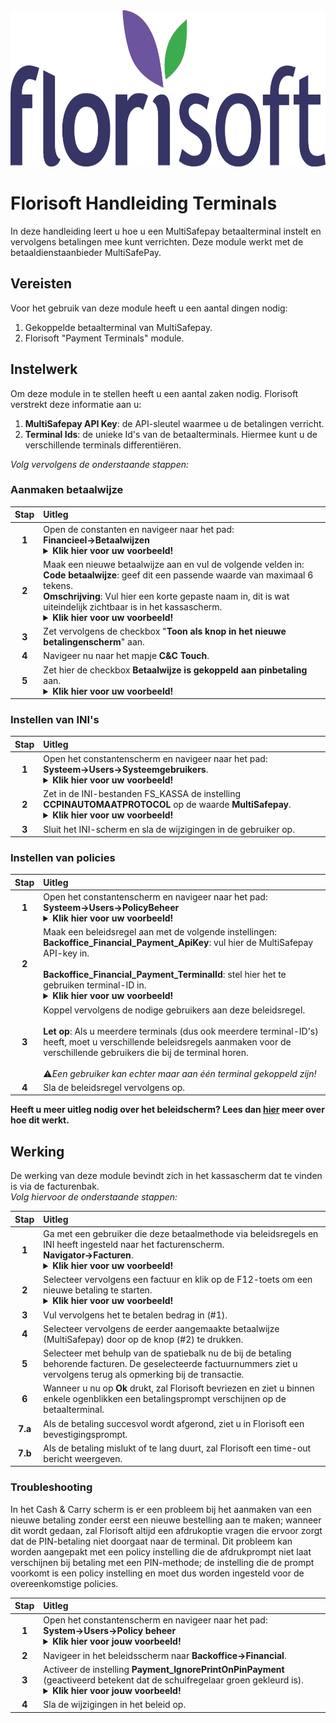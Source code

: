 <img src="../../fslogo.png" height=250px>

# Florisoft Handleiding Terminals

In deze handleiding leert u hoe u een MultiSafepay betaalterminal instelt en vervolgens betalingen mee kunt verrichten. Deze module werkt met de betaaldienstaanbieder MultiSafePay.

## Vereisten

Voor het gebruik van deze module heeft u een aantal dingen nodig:

1. Gekoppelde betaalterminal van MultiSafepay.
2. Florisoft "Payment Terminals" module.

## Instelwerk

Om deze module in te stellen heeft u een aantal zaken nodig. Florisoft verstrekt deze informatie aan u:

1. **MultiSafepay API Key**: de API-sleutel waarmee u de betalingen verricht.
2. **Terminal Ids**: de unieke Id's van de betaalterminals. Hiermee kunt u de verschillende terminals differentiëren.

*Volg vervolgens de onderstaande stappen:*

### Aanmaken betaalwijze

|Stap|Uitleg|
|:-:|:--|
|**1**|Open de constanten en navigeer naar het pad:<br>**Financieel→Betaalwijzen**<details><summary><b>Klik hier voor uw voorbeeld!</b></summary><img src="Media/NL/4.png"></details>|
|**2**|Maak een nieuwe betaalwijze aan en vul de volgende velden in:<br>**Code betaalwijze**: geef dit een passende waarde van maximaal 6 tekens.<br>**Omschrijving**: Vul hier een korte gepaste naam in, dit is wat uiteindelijk zichtbaar is in het kassascherm.<details><summary><b>Klik hier voor uw voorbeeld!</b></summary><img src="Media/NL/2.png"></details>|
|**3**|Zet vervolgens de checkbox "**Toon als knop in het nieuwe betalingenscherm**" aan.|
|**4**|Navigeer nu naar het mapje **C&C Touch**.|
|**5**|Zet hier de checkbox **Betaalwijze is gekoppeld aan pinbetaling** aan.<details><summary><b>Klik hier voor uw voorbeeld!</b></summary><img src="Media/NL/1.png"></details>|

### Instellen van INI's

|Stap|Uitleg|
|:-:|:--|
|**1**|Open het constantenscherm en navigeer naar het pad:<br> **Systeem→Users→Systeemgebruikers**.<details><summary><b>Klik hier voor uw voorbeeld!</b></summary><img src="Media/NL/5.png"></details>|
|**2**|Zet in de INI-bestanden FS_KASSA de instelling **CCPINAUTOMAATPROTOCOL** op de waarde **MultiSafepay**.<details><summary><b>Klik hier voor uw voorbeeld!</b></summary><img src="Media/NL/6.png"></details>|
|**3**|Sluit het INI-scherm en sla de wijzigingen in de gebruiker op.|

### Instellen van policies

|Stap|Uitleg|
|:-:|:--|
|**1**|Open het constantenscherm en navigeer naar het pad:<br>**Systeem→Users→PolicyBeheer**<details><summary><b>Klik hier voor uw voorbeeld!</b></summary><img src="Media/NL/7.png"></details>|
|**2**|Maak een beleidsregel aan met de volgende instellingen:<br>**Backoffice_Financial_Payment_ApiKey**: vul hier de MultiSafepay API-key in.<br><br>**Backoffice_Financial_Payment_TerminalId**: stel hier het te gebruiken terminal-ID in.<details><summary><b>Klik hier voor uw voorbeeld!</b></summary><img src="Media/NL/8.png"></details> |
|**3**|Koppel vervolgens de nodige gebruikers aan deze beleidsregel.<br><br>**Let op**: Als u meerdere terminals (dus ook meerdere terminal-ID's) heeft, moet u verschillende beleidsregels aanmaken voor de verschillende gebruikers die bij de terminal horen. <br><br>:warning:*Een gebruiker kan echter maar aan één terminal gekoppeld zijn!* |
|**4**|Sla de beleidsregel vervolgens op.|

**Heeft u meer uitleg nodig over het beleidscherm? Lees dan [hier](https://github.com/florisoft/User.Manuals/blob/main/BASIS/Policy%20Management/Handleiding%20Policy%20Management%20NL.md) meer over hoe dit werkt.**

## Werking

De werking van deze module bevindt zich in het kassascherm dat te vinden is via de facturenbak.<br>
*Volg hiervoor de onderstaande stappen:*

|Stap|Uitleg|
|:-:|:--|
|**1**|Ga met een gebruiker die deze betaalmethode via beleidsregels en INI heeft ingesteld naar het facturenscherm.<br>**Navigator→Facturen**.<details><summary><b>Klik hier voor uw voorbeeld!</b></summary><img src="Media/NL/9.png"></details>|
|**2**|Selecteer vervolgens een factuur en klik op de F12-toets om een nieuwe betaling te starten. <details><summary><b>Klik hier voor uw voorbeeld!</b></summary><img src="Media/NL/10.png"></details>|
|**3**|Vul vervolgens het te betalen bedrag in (#1). |
|**4**|Selecteer vervolgens de eerder aangemaakte betaalwijze (MultiSafepay) door op de knop (#2) te drukken.|
|**5**|Selecteer met behulp van de spatiebalk nu de bij de betaling behorende facturen. De geselecteerde factuurnummers ziet u vervolgens terug als opmerking bij de transactie.|
|**6**|Wanneer u nu op **Ok** drukt, zal Florisoft bevriezen en ziet u binnen enkele ogenblikken een betalingsprompt verschijnen op de betaalterminal.|
|**7.a**|Als de betaling succesvol wordt afgerond, ziet u in Florisoft een bevestigingsprompt.|
|**7.b**|Als de betaling mislukt of te lang duurt, zal Florisoft een time-out bericht weergeven.|

### Troubleshooting

In het Cash & Carry scherm is er een probleem bij het aanmaken van een nieuwe betaling zonder eerst een nieuwe bestelling aan te maken; wanneer dit wordt gedaan, zal Florisoft altijd een afdrukoptie vragen die ervoor zorgt dat de PIN-betaling niet doorgaat naar de terminal. Dit probleem kan worden aangepakt met een policy instelling die de afdrukprompt niet laat verschijnen bij betaling met een PIN-methode; de instelling die de prompt voorkomt is een policy instelling en moet dus worden ingesteld voor de overeenkomstige policies.

|Stap|Uitleg|
|:-:|:--|
|**1**|Open het constantenscherm en navigeer naar het pad:<br>**System→Users→Policy beheer**<details><summary><b>Klik hier voor jouw voorbeeld!</b></summary><img src="Media/EN/7.png"></details>|
|**2**|Navigeer in het beleidsscherm naar **Backoffice→Financial**.|
|**3**|Activeer de instelling **Payment_IgnorePrintOnPinPayment** (geactiveerd betekent dat de schuifregelaar groen gekleurd is).<details><summary><b>Klik hier voor jouw voorbeeld!</b></summary><img src="Media/EN/11.png"></details>|
|**4**|Sla de wijzigingen in het beleid op.|

